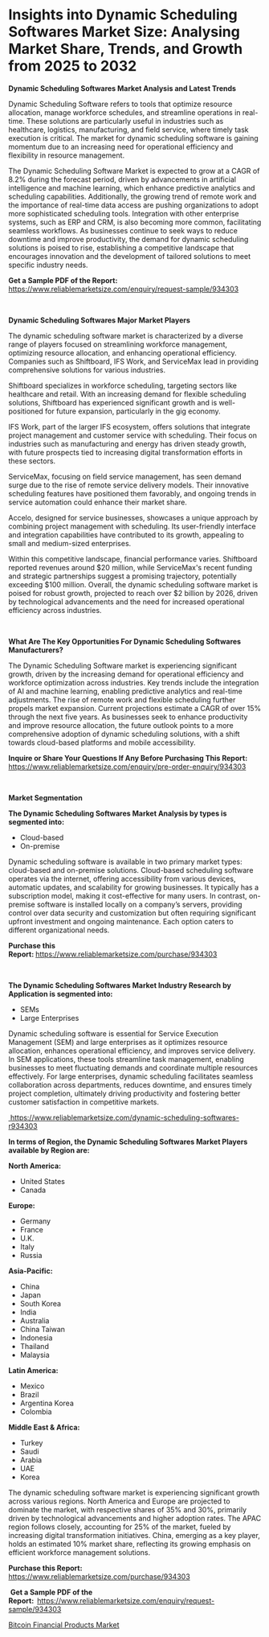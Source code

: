 <p><h1>Insights into Dynamic Scheduling Softwares Market Size: Analysing Market Share, Trends, and Growth from 2025 to 2032</h1></p><p><strong>Dynamic Scheduling Softwares Market Analysis and Latest Trends</strong></p>
<p><p>Dynamic Scheduling Software refers to tools that optimize resource allocation, manage workforce schedules, and streamline operations in real-time. These solutions are particularly useful in industries such as healthcare, logistics, manufacturing, and field service, where timely task execution is critical. The market for dynamic scheduling software is gaining momentum due to an increasing need for operational efficiency and flexibility in resource management.</p><p>The Dynamic Scheduling Software Market is expected to grow at a CAGR of 8.2% during the forecast period, driven by advancements in artificial intelligence and machine learning, which enhance predictive analytics and scheduling capabilities. Additionally, the growing trend of remote work and the importance of real-time data access are pushing organizations to adopt more sophisticated scheduling tools. Integration with other enterprise systems, such as ERP and CRM, is also becoming more common, facilitating seamless workflows. As businesses continue to seek ways to reduce downtime and improve productivity, the demand for dynamic scheduling solutions is poised to rise, establishing a competitive landscape that encourages innovation and the development of tailored solutions to meet specific industry needs.</p></p>
<p><strong>Get a Sample PDF of the Report:&nbsp;</strong> <a href="https://www.reliablemarketsize.com/enquiry/request-sample/934303?utm_campaign=3009&utm_medium=2&utm_source=Github&utm_content=ia&utm_term=07032025&utm_id=dynamic-scheduling-softwares">https://www.reliablemarketsize.com/enquiry/request-sample/934303</a></p>
<p>&nbsp;</p>
<p><strong>Dynamic Scheduling Softwares Major Market Players</strong></p>
<p><p>The dynamic scheduling software market is characterized by a diverse range of players focused on streamlining workforce management, optimizing resource allocation, and enhancing operational efficiency. Companies such as Shiftboard, IFS Work, and ServiceMax lead in providing comprehensive solutions for various industries. </p><p>Shiftboard specializes in workforce scheduling, targeting sectors like healthcare and retail. With an increasing demand for flexible scheduling solutions, Shiftboard has experienced significant growth and is well-positioned for future expansion, particularly in the gig economy.</p><p>IFS Work, part of the larger IFS ecosystem, offers solutions that integrate project management and customer service with scheduling. Their focus on industries such as manufacturing and energy has driven steady growth, with future prospects tied to increasing digital transformation efforts in these sectors.</p><p>ServiceMax, focusing on field service management, has seen demand surge due to the rise of remote service delivery models. Their innovative scheduling features have positioned them favorably, and ongoing trends in service automation could enhance their market share.</p><p>Accelo, designed for service businesses, showcases a unique approach by combining project management with scheduling. Its user-friendly interface and integration capabilities have contributed to its growth, appealing to small and medium-sized enterprises.</p><p>Within this competitive landscape, financial performance varies. Shiftboard reported revenues around $20 million, while ServiceMax's recent funding and strategic partnerships suggest a promising trajectory, potentially exceeding $100 million. Overall, the dynamic scheduling software market is poised for robust growth, projected to reach over $2 billion by 2026, driven by technological advancements and the need for increased operational efficiency across industries.</p></p>
<p>&nbsp;</p>
<p><strong>What Are The Key Opportunities For Dynamic Scheduling Softwares Manufacturers?</strong></p>
<p><p>The Dynamic Scheduling Software market is experiencing significant growth, driven by the increasing demand for operational efficiency and workforce optimization across industries. Key trends include the integration of AI and machine learning, enabling predictive analytics and real-time adjustments. The rise of remote work and flexible scheduling further propels market expansion. Current projections estimate a CAGR of over 15% through the next five years. As businesses seek to enhance productivity and improve resource allocation, the future outlook points to a more comprehensive adoption of dynamic scheduling solutions, with a shift towards cloud-based platforms and mobile accessibility.</p></p>
<p><strong>Inquire or Share Your Questions If Any Before Purchasing This Report:</strong> <a href="https://www.reliablemarketsize.com/enquiry/pre-order-enquiry/934303?utm_campaign=3009&utm_medium=2&utm_source=Github&utm_content=ia&utm_term=07032025&utm_id=dynamic-scheduling-softwares">https://www.reliablemarketsize.com/enquiry/pre-order-enquiry/934303</a></p>
<p>&nbsp;</p>
<p><strong>Market Segmentation</strong></p>
<p><strong>The Dynamic Scheduling Softwares Market Analysis by types is segmented into:</strong></p>
<p><ul><li>Cloud-based</li><li>On-premise</li></ul></p>
<p><p>Dynamic scheduling software is available in two primary market types: cloud-based and on-premise solutions. Cloud-based scheduling software operates via the internet, offering accessibility from various devices, automatic updates, and scalability for growing businesses. It typically has a subscription model, making it cost-effective for many users. In contrast, on-premise software is installed locally on a company’s servers, providing control over data security and customization but often requiring significant upfront investment and ongoing maintenance. Each option caters to different organizational needs.</p></p>
<p><strong>Purchase this Report:&nbsp;</strong><a href="https://www.reliablemarketsize.com/purchase/934303?utm_campaign=3009&utm_medium=2&utm_source=Github&utm_content=ia&utm_term=07032025&utm_id=dynamic-scheduling-softwares">https://www.reliablemarketsize.com/purchase/934303</a></p>
<p>&nbsp;</p>
<p><strong>The Dynamic Scheduling Softwares Market Industry Research by Application is segmented into:</strong></p>
<p><ul><li>SEMs</li><li>Large Enterprises</li></ul></p>
<p><p>Dynamic scheduling software is essential for Service Execution Management (SEM) and large enterprises as it optimizes resource allocation, enhances operational efficiency, and improves service delivery. In SEM applications, these tools streamline task management, enabling businesses to meet fluctuating demands and coordinate multiple resources effectively. For large enterprises, dynamic scheduling facilitates seamless collaboration across departments, reduces downtime, and ensures timely project completion, ultimately driving productivity and fostering better customer satisfaction in competitive markets.</p></p>
<p><a href="https://www.reliablemarketsize.com/dynamic-scheduling-softwares-r934303?utm_campaign=3009&utm_medium=2&utm_source=Github&utm_content=ia&utm_term=07032025&utm_id=dynamic-scheduling-softwares">&nbsp;https://www.reliablemarketsize.com/dynamic-scheduling-softwares-r934303</a></p>
<p><strong>In terms of Region, the Dynamic Scheduling Softwares Market Players available by Region are:</strong></p>
<p>
    <p> <strong> North America: </strong>
        <ul>
            <li>United States</li>
            <li>Canada</li>
        </ul>
        </p> 
    <p> <strong> Europe: </strong>
        <ul>
            <li>Germany</li>
            <li>France</li>
            <li>U.K.</li>
            <li>Italy</li>
            <li>Russia</li>
        </ul>
        </p> 
    <p> <strong> Asia-Pacific: </strong>
        <ul>
            <li>China</li>
            <li>Japan</li>
            <li>South Korea</li>
            <li>India</li>
            <li>Australia</li>
            <li>China Taiwan</li>
            <li>Indonesia</li>
            <li>Thailand</li>
            <li>Malaysia</li>
        </ul>
        </p> 
    <p> <strong> Latin America: </strong>
        <ul>
            <li>Mexico</li>
            <li>Brazil</li>
            <li>Argentina Korea</li>
            <li>Colombia</li>
        </ul>
        </p> 
    <p> <strong> Middle East & Africa: </strong>
        <ul>
            <li>Turkey</li>
            <li>Saudi</li>
            <li>Arabia</li>
            <li>UAE</li>
            <li>Korea</li>
        </ul>
    </p>
    </p>
<p><p>The dynamic scheduling software market is experiencing significant growth across various regions. North America and Europe are projected to dominate the market, with respective shares of 35% and 30%, primarily driven by technological advancements and higher adoption rates. The APAC region follows closely, accounting for 25% of the market, fueled by increasing digital transformation initiatives. China, emerging as a key player, holds an estimated 10% market share, reflecting its growing emphasis on efficient workforce management solutions.</p></p>
<p><strong>Purchase this Report: </strong><a href="https://www.reliablemarketsize.com/purchase/934303?utm_campaign=3009&utm_medium=2&utm_source=Github&utm_content=ia&utm_term=07032025&utm_id=dynamic-scheduling-softwares">https://www.reliablemarketsize.com/purchase/934303</a></p>
<p>&nbsp;<strong>Get a Sample PDF of the Report:&nbsp;&nbsp;</strong><a href="https://www.reliablemarketsize.com/enquiry/request-sample/934303?utm_campaign=3009&utm_medium=2&utm_source=Github&utm_content=ia&utm_term=07032025&utm_id=dynamic-scheduling-softwares">https://www.reliablemarketsize.com/enquiry/request-sample/934303</a></p>
<p><strong></strong></p>
<p><p><a href="https://github.com/OlenFleming68/Market-Research-Report-List-1/blob/main/bitcoin-financial-products-market.md?utm_campaign=3009&utm_medium=2&utm_source=Github&utm_content=ia&utm_term=07032025&utm_id=dynamic-scheduling-softwares">Bitcoin Financial Products Market</a></p></p>